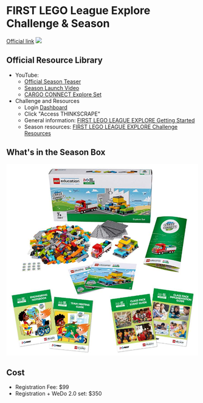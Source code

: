 # FIRST LEGO League Explore Challenge & Season

[Official link](https://www.firstinspires.org/robotics/fll/explore/challenge-and-season)
![](https://www.firstinspires.org/sites/default/files/uploads/resource_library/fll-challenge/2021-2022/cargo-connect-horizontal-600.png)

## Official Resource Library

* YouTube: 
  * [Official Season Teaser](https://www.youtube.com/watch?v=zUJ84gO1Z7g)
  * [Season Launch Video](https://www.youtube.com/watch?v=eJSDHC_9Sxk)
  * [CARGO CONNECT Explore Set](https://www.youtube.com/watch?v=eI4LugXcQTM)
* Challenge and Resources
  * Login [Dashboard](https://my.firstinspires.org/Dashboard//)
  * Click "Access THINKSCRAPE"
  * General information: [FIRST LEGO LEAGUE EXPLORE Getting Started](https://mythinkscape.com/labs/v2/173264)
  * Season resources: [FIRST LEGO LEAGUE EXPLORE Challenge Resources](https://mythinkscape.com/labs/v2/189458)

## What's in the Season Box

![Box Content](./FLL_Explore_Cargo_Set.jpg)

## Cost
* Registration Fee: $99
* Registration + WeDo 2.0 set: $350

